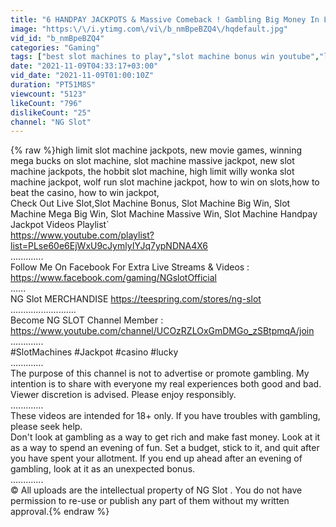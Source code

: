 ```yaml
---
title: "6 HANDPAY JACKPOTS & Massive Comeback ! Gambling Big Money In Las Vegas Casinos"
image: "https:\/\/i.ytimg.com\/vi\/b_nmBpeBZQ4\/hqdefault.jpg"
vid_id: "b_nmBpeBZQ4"
categories: "Gaming"
tags: ["best slot machines to play","slot machine bonus win youtube","las vegas casinos slot machines"]
date: "2021-11-09T04:33:17+03:00"
vid_date: "2021-11-09T01:00:10Z"
duration: "PT51M8S"
viewcount: "5123"
likeCount: "796"
dislikeCount: "25"
channel: "NG Slot"
---
```

{% raw %}high limit slot machine jackpots, new movie games, winning mega bucks on slot machine, slot machine massive jackpot, new slot machine jackpots, the hobbit slot machine, high limit willy wonka slot machine jackpot, wolf run slot machine jackpot, how to win on slots,how to beat the casino, how to win jackpot, <br />Check Out Live Slot,Slot Machine Bonus, Slot Machine Big Win, Slot Machine Mega Big Win, Slot Machine Massive Win, Slot Machine Handpay Jackpot Videos Playlist`<br /><a rel="nofollow" target="blank" href="https://www.youtube.com/playlist?list=PLse60e6EjWxU9cJymlyIYJq7ypNDNA4X6">https://www.youtube.com/playlist?list=PLse60e6EjWxU9cJymlyIYJq7ypNDNA4X6</a><br />.............<br />Follow Me On Facebook For Extra Live Streams &amp; Videos : <a rel="nofollow" target="blank" href="https://www.facebook.com/gaming/NGslotOfficial">https://www.facebook.com/gaming/NGslotOfficial</a><br />......<br />NG Slot MERCHANDISE <a rel="nofollow" target="blank" href="https://teespring.com/stores/ng-slot">https://teespring.com/stores/ng-slot</a><br />..........................<br />Become NG SLOT Channel Member : <a rel="nofollow" target="blank" href="https://www.youtube.com/channel/UCOzRZLOxGmDMGo_zSBtpmqA/join">https://www.youtube.com/channel/UCOzRZLOxGmDMGo_zSBtpmqA/join</a><br />.............<br />#SlotMachines #Jackpot #casino #lucky<br />.............<br />The purpose of this channel is not to advertise or promote gambling. My intention is to share with everyone my real experiences both good and bad. Viewer discretion is advised. Please enjoy responsibly. <br />.............<br />These videos are intended for 18+ only. If you have troubles with gambling, please seek help.<br />Don't look at gambling as a way to get rich and make fast money. Look at it as a way to spend an evening of fun. Set a budget, stick to it, and quit after you have spent your allotment. If you end up ahead after an evening of gambling, look at it as an unexpected bonus.<br />.............<br />© All uploads are the intellectual property of NG Slot . You do not have permission to re-use or publish any part of them without my written approval.{% endraw %}
